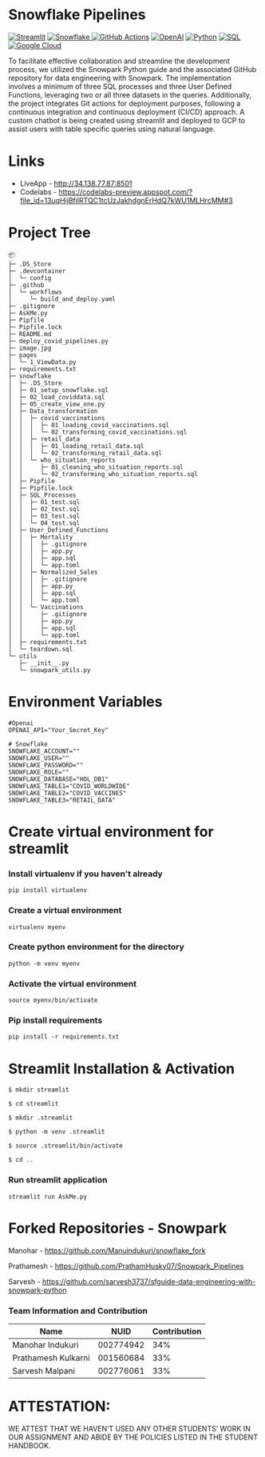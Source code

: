 # Snowflake Pipelines

[![Streamlit](https://img.shields.io/badge/Streamlit-FF4B4B?style=for-the-badge&logo=Streamlit&logoColor=white)](https://streamlit.io/)
[![Snowflake](https://img.shields.io/badge/snowflake-%234285F4?style=for-the-badge&logo=snowflake&link=https%3A%2F%2Fwww.snowflake.com%2Fen%2F%3F_ga%3D2.41504805.669293969.1706151075-1146686108.1701841103%26_gac%3D1.160808527.1706151104.Cj0KCQiAh8OtBhCQARIsAIkWb68j5NxT6lqmHVbaGdzQYNSz7U0cfRCs-STjxZtgPcZEV-2Vs2-j8HMaAqPsEALw_wcB&logoColor=white)
](https://www.snowflake.com/en/?_ga=2.41504805.669293969.1706151075-1146686108.1701841103&_gac=1.160808527.1706151104.Cj0KCQiAh8OtBhCQARIsAIkWb68j5NxT6lqmHVbaGdzQYNSz7U0cfRCs-STjxZtgPcZEV-2Vs2-j8HMaAqPsEALw_wcB)
[![GitHub Actions](https://img.shields.io/badge/Github%20Actions-282a2e?style=for-the-badge&logo=githubactions&logoColor=367cfe)](https://github.com/features/actions)
[![OpenAI](https://img.shields.io/badge/OpenAI-%23412991?style=for-the-badge&logo=OpenAI&logoColor=%23412991&color=red)](https://platform.openai.com/docs/api-reference/introduction)
[![Python](https://img.shields.io/badge/Python-FFD43B?style=for-the-badge&logo=python&logoColor=blue)](https://www.python.org/)
[![SQL](https://img.shields.io/badge/sql-black.svg?style=for-the-badge&logo=mysql&logoColor=white)](https://www.mysql.com)
[![Google Cloud](https://img.shields.io/badge/Google_Cloud-%234285F4.svg?style=for-the-badge&logo=google-cloud&logoColor=white)](https://cloud.google.com)

 To facilitate effective collaboration and streamline the development process, we utilized the Snowpark Python guide and the associated GitHub repository for data engineering with Snowpark. The implementation involves a minimum of three SQL processes and three User Defined Functions, leveraging two or all three datasets in the queries. Additionally, the project integrates Git actions for deployment purposes, following a continuous integration and continuous deployment (CI/CD) approach. A custom chatbot is being created using streamlit and deployed to GCP to assist users with table specific queries using natural language.

# Links

- LiveApp -  http://34.138.77.87:8501
- Codelabs - https://codelabs-preview.appspot.com/?file_id=13uqHijBfilRTQC1tcUzJakhdgnErHdQ7kWU1MLHrcMM#3

# Project Tree

```
📦 
├─ .DS_Store
├─ .devcontainer
│  └─ config
├─ .github
│  └─ workflows
│     └─ build_and_deploy.yaml
├─ .gitignore
├─ AskMe.py
├─ Pipfile
├─ Pipfile.lock
├─ README.md
├─ deploy_covid_pipelines.py
├─ image.jpg
├─ pages
│  └─ 1_ViewData.py
├─ requirements.txt
├─ snowflake
│  ├─ .DS_Store
│  ├─ 01_setup_snowflake.sql
│  ├─ 02_load_coviddata.sql
│  ├─ 05_create_view_one.py
│  ├─ Data_transformation
│  │  ├─ covid_vaccinations
│  │  │  ├─ 01_loading_covid_vaccinations.sql
│  │  │  └─ 02_transforming_covid_vaccinations.sql
│  │  ├─ retail_data
│  │  │  ├─ 01_loading_retail_data.sql
│  │  │  └─ 02_transforming_retail_data.sql
│  │  └─ who_situation_reports
│  │     ├─ 01_cleaning_who_situation_reports.sql
│  │     └─ 02_transforming_who_situation_reports.sql
│  ├─ Pipfile
│  ├─ Pipfile.lock
│  ├─ SQL_Processes
│  │  ├─ 01_test.sql
│  │  ├─ 02_test.sql
│  │  ├─ 03_test.sql
│  │  └─ 04_test.sql
│  ├─ User_Defined_Functions
│  │  ├─ Mortality
│  │  │  ├─ .gitignore
│  │  │  ├─ app.py
│  │  │  ├─ app.sql
│  │  │  └─ app.toml
│  │  ├─ Normalized_Sales
│  │  │  ├─ .gitignore
│  │  │  ├─ app.py
│  │  │  ├─ app.sql
│  │  │  └─ app.toml
│  │  └─ Vaccinations
│  │     ├─ .gitignore
│  │     ├─ app.py
│  │     ├─ app.sql
│  │     └─ app.toml
│  ├─ requirements.txt
│  └─ teardown.sql
└─ utils
   ├─ __init__.py
   └─ snowpark_utils.py
```
# Environment Variables

```
#Openai
OPENAI_API="Your_Secret_Key"

# Snowflake 
SNOWFLAKE_ACCOUNT=""
SNOWFLAKE_USER=""
SNOWFLAKE_PASSWORD=""
SNOWFLAKE_ROLE=""
SNOWFLAKE_DATABASE="HOL_DB1"
SNOWFLAKE_TABLE1="COVID_WORLDWIDE"
SNOWFLAKE_TABLE2="COVID_VACCINES"
SNOWFLAKE_TABLE3="RETAIL_DATA"
```

# Create virtual environment for streamlit

### Install virtualenv if you haven't already
```
pip install virtualenv
```

### Create a virtual environment
```
virtualenv myenv
```

### Create python environment for the directory
```
python -m venv myenv
```

### Activate the virtual environment
```
source myenv/bin/activate
```

### Pip install requirements
```
pip install -r requirements.txt
```

# Streamlit Installation & Activation

```
$ mkdir streamlit

$ cd streamlit 

$ mkdir .streamlit

$ python -m venv .streamlit 

$ source .streamlit/bin/activate

$ cd ..
```

### Run streamlit application
```
streamlit run AskMe.py
```

# Forked Repositories - Snowpark

Manohar - https://github.com/Manuindukuri/snowflake_fork

Prathamesh - https://github.com/PrathamHusky07/Snowpark_Pipelines

Sarvesh - https://github.com/sarvesh3737/sfguide-data-engineering-with-snowpark-python

### Team Information and Contribution 

Name | NUID | Contribution 
--- | --- | --- |
Manohar Indukuri | 002774942 | 34% 
Prathamesh Kulkarni | 001560684 | 33% 
Sarvesh Malpani | 002776061 | 33% 

# ATTESTATION:

WE ATTEST THAT WE HAVEN’T USED ANY OTHER STUDENTS’ WORK IN OUR ASSIGNMENT AND ABIDE BY THE POLICIES LISTED IN THE STUDENT HANDBOOK.
